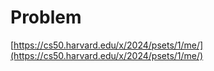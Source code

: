 # Problem
[https://cs50.harvard.edu/x/2024/psets/1/me/](https://cs50.harvard.edu/x/2024/psets/1/me/)

